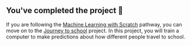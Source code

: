 ## You've completed the project 🎉

If you are following the [Machine Learning with Scratch](https://projects.raspberrypi.org/en/pathways/scratch-machine-learning) pathway, you can move on to the [Journey to school](https://projects.raspberrypi.org/en/projects/journey-to-school) project. In this project, you will train a computer to make predictions about how different people travel to school.



